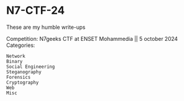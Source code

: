 # N7-CTF-24

These are my humble write-ups 

Competition: N7geeks CTF at ENSET Mohammedia || 5 october 2024
Categories:

    Network 
    Binary  
    Social Engineering
    Steganography
    Forensics
    Cryptography
    Web
    Misc
